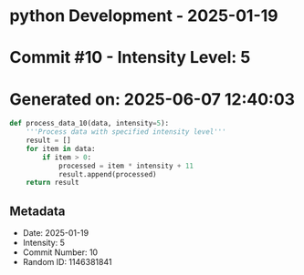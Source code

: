 ﻿# python Development - 2025-01-19
# Commit #10 - Intensity Level: 5
# Generated on: 2025-06-07 12:40:03
```python
def process_data_10(data, intensity=5):
    '''Process data with specified intensity level'''
    result = []
    for item in data:
        if item > 0:
            processed = item * intensity + 11
            result.append(processed)
    return result
```
## Metadata
- Date: 2025-01-19
- Intensity: 5
- Commit Number: 10
- Random ID: 1146381841

